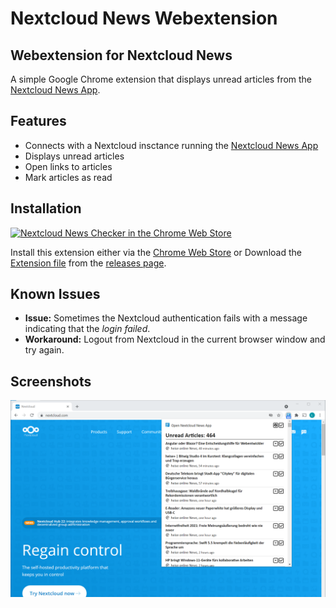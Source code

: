 # Nextcloud News Webextension
## Webextension for Nextcloud News

A simple Google Chrome extension that displays unread articles from the [Nextcloud News App](https://github.com/nextcloud/news).

## Features
- Connects with a Nextcloud insctance running the [Nextcloud News App](https://github.com/nextcloud/news)
- Displays unread articles 
- Open links to articles
- Mark articles as read

## Installation
[![Nextcloud News Checker in the Chrome Web Store](https://storage.googleapis.com/chrome-gcs-uploader.appspot.com/image/WlD8wC6g8khYWPJUsQceQkhXSlv1/UV4C4ybeBTsZt43U4xis.png "Chrome Web Store")](https://chrome.google.com/webstore/detail/nextcloud-news-checker/ehefnhcojbpkophibijadabacoakondh)

Install this extension either via the [Chrome Web Store](https://chrome.google.com/webstore/detail/nextcloud-news-checker/ehefnhcojbpkophibijadabacoakondh) or Download the [Extension file](https://github.com/lukasleist/news-chrome-notifier/releases/download/v0.4/nextcloud-news-checker.crx) from the [releases page](https://github.com/lukasleist/news-chrome-notifier/releases/).

## Known Issues

- **Issue:** Sometimes the Nextcloud authentication fails with a message indicating that the *login failed*.
- **Workaround:** Logout from Nextcloud in the current browser window and try again.

## Screenshots

![Screenshort](./screenshots/Screenshot-en.png)